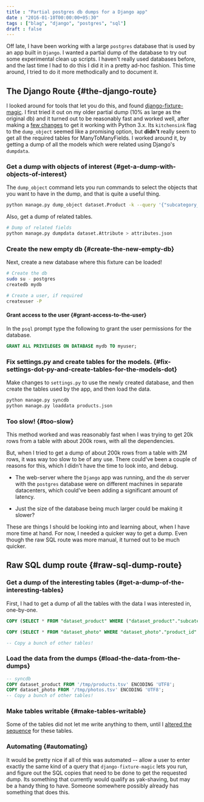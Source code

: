 ```yaml
---
title : "Partial postgres db dumps for a Django app"
date : "2016-01-10T00:00:00+05:30"
tags : ["blag", "django", "postgres", "sql"]
draft : false
---
```


Off late, I have been working with a large `postgres` database that is used by
an app built in `Django`.  I wanted a partial dump of the database to try out
some experimental clean up scripts.  I haven't really used databases before,
and the last time I had to do this I did it in a pretty ad-hoc fashion.  This
time around, I tried to do it more methodically and to document it.


## The Django Route {#the-django-route}

I looked around for tools that let you do this, and found [django-fixture-magic](https://github.com/davedash/django-fixture-magic).
I first tried it out on my older partial dump (10% as large as the original db)
and it turned out to be reasonably fast and worked well, after making a [few
changes](https://github.com/davedash/django-fixture-magic/pull/35) to get it working with Python 3.x.  Its `kitchensink` flag to the
`dump_object` seemed like a promising option, but **didn't** really seem to get all
the required tables for ManyToManyFields.  I worked around it, by getting a
dump of all the models which were related using Django's `dumpdata`.


### Get a dump with objects of interest {#get-a-dump-with-objects-of-interest}

The `dump_object` command lets you run commands to select the objects that you
want to have in the dump, and that is quite a useful thing.

```sh
python manage.py dump_object dataset.Product -k --query '{"subcategory_id__in": [1886, ...]}' > products.json
```

Also, get a dump of related tables.

```sh
# Dump of related fields
python manage.py dumpdata dataset.Attribute > attributes.json
```


### Create the new empty db {#create-the-new-empty-db}

Next, create a new database where this fixture can be loaded!

```sh
# Create the db
sudo su - postgres
createdb mydb

# Create a user, if required
createuser -P

```


#### Grant access to the user {#grant-access-to-the-user}

In the `psql` prompt type the following to grant the user permissions for the
database.

```sql
GRANT ALL PRIVILEGES ON DATABASE mydb TO myuser;
```


### Fix settings.py and create tables for the models. {#fix-settings-dot-py-and-create-tables-for-the-models-dot}

Make changes to `settings.py` to use the newly created database, and then
create the tables used by the app, and then load the data.

```sh
python manage.py syncdb
python manage.py loaddata products.json
```


### Too slow! {#too-slow}

This method worked and was reasonably fast when I was trying to get 20k rows
from a table with about 200k rows, with all the dependencies.

But, when I tried to get a dump of about 200k rows from a table with 2M rows,
it was way too slow to be of any use.  There could've been a couple of reasons
for this, which I didn't have the time to look into, and debug.

-   The web-server where the `Django` app was running, and the `db` server with
    the `postgres` database were on different machines in separate datacenters,
    which could've been adding a significant amount of latency.

-   Just the size of the database being much larger could be making it slower?

These are things I should be looking into and learning about, when I have more
time at hand.  For now, I needed a quicker way to get a dump.  Even though the
raw SQL route was more manual, it turned out to be much quicker.


## Raw SQL dump route {#raw-sql-dump-route}


### Get a dump of the interesting tables {#get-a-dump-of-the-interesting-tables}

First, I had to get a dump of all the tables with the data I was interested in,
one-by-one.

```sql
COPY (SELECT * FROM "dataset_product" WHERE ("dataset_product"."subcategory_id" IN (319557, 94589, 332, 406, 626, 1886) AND "dataset_product"."gender_id" = 1)) TO '/tmp/products.tsv'

COPY (SELECT * FROM "dataset_photo" WHERE "dataset_photo"."product_id" IN (SELECT U0."id" FROM "dataset_product" U0 WHERE (U0."subcategory_id" IN (319557, 94589, 332, 406, 626, 1886) AND U0."gender_id" = 1))) TO '/tmp/photos.tsv'

-- Copy a bunch of other tables!
```


### Load the data from the dumps {#load-the-data-from-the-dumps}

```sql
-- syncdb
COPY dataset_product FROM '/tmp/products.tsv' ENCODING 'UTF8';
COPY dataset_photo FROM '/tmp/photos.tsv' ENCODING 'UTF8';
-- Copy a bunch of other tables!
```


### Make tables writable {#make-tables-writable}

Some of the tables did not let me write anything to them, until I [altered the
sequence](http://centoshowtos.org/web-services/django-and-postgres-duplicate-key/) for these tables.


### Automating {#automating}

It would be pretty nice if all of this was automated -- allow a user to enter
exactly the same kind of a query that `django-fixture-magic` lets you run, and
figure out the SQL copies that need to be done to get the requested dump. Its
something that currently would qualify as yak-shaving, but may be a handy thing
to have. Someone somewhere possibly already has something that does this.

